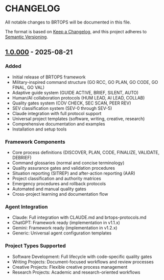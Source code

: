 # CHANGELOG

All notable changes to BRTOPS will be documented in this file.

The format is based on [Keep a Changelog](https://keepachangelog.com/en/1.0.0/),
and this project adheres to [Semantic Versioning](https://semver.org/spec/v2.0.0.html).

## [1.0.000] - 2025-08-21

### Added
- Initial release of BRTOPS framework
- Military-inspired command structure (GO RCC, GO PLAN, GO CODE, GO FINAL, GO VAL)
- Adaptive guide system (GUIDE ACTIVE, BRIEF, SILENT, AUTO)
- Human/AI collaboration protocols (HUM LEAD, AI LEAD, COLLAB)
- Quality gates system (COV CHECK, SEC SCAN, PEER REV)
- SEV classification system (SEV-0 through SEV-5)
- Claude integration with full protocol support
- Universal project templates (software, writing, creative, research)
- Comprehensive documentation and examples
- Installation and setup tools

### Framework Components
- Core process definitions (DISCOVER, PLAN, CODE, FINALIZE, VALIDATE, DEBRIEF)
- Command glossaries (normal and concise terminology)
- Quality assurance gates and validation procedures
- Situation reporting (SITREP) and after-action reporting (AAR)
- Project classification and authority matrices
- Emergency procedures and rollback protocols
- Automated and manual quality gates
- Cross-project learning and documentation flow

### Agent Integration
- Claude: Full integration with CLAUDE.md and brtops-protocols.md
- ChatGPT: Framework ready (implementation in v1.1.x)
- Gemini: Framework ready (implementation in v1.2.x)
- Generic: Universal agent configuration templates

### Project Types Supported
- Software Development: Full lifecycle with code-specific quality gates
- Writing Projects: Document-focused workflows and review processes
- Creative Projects: Flexible creative process management
- Research Projects: Academic and research-oriented workflows

[1.0.000]: https://github.com/bthompso/brtops/releases/tag/v1.0.000